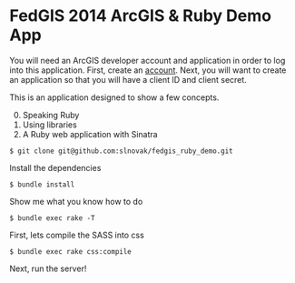 # FedGIS 2014 ArcGIS & Ruby Demo App

You will need an ArcGIS developer account and application in order to log into this application. First, create an [account](https://developers.arcgis.com). Next, you will want to create an application so that you will have a client ID and client secret.

This is an application designed to show a few concepts.

0. Speaking Ruby
0. Using libraries
0. A Ruby web application with Sinatra

```
$ git clone git@github.com:slnovak/fedgis_ruby_demo.git
```

Install the dependencies

`$ bundle install`

Show me what you know how to do

`$ bundle exec rake -T`

First, lets compile the SASS into css

`$ bundle exec rake css:compile`

Next, run the server!
